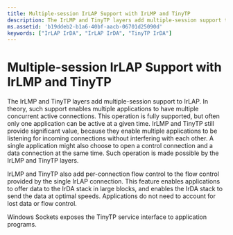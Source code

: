 ```yaml
---
title: Multiple-session IrLAP Support with IrLMP and TinyTP
description: The IrLMP and TinyTP layers add multiple-session support to IrLAP.
ms.assetid: 'b19ddeb2-b1a6-40bf-aacb-06701d25090d'
keywords: ["IrLAP IrDA", "IrLAP IrDA", "TinyTP IrDA"]
---
```


# Multiple-session IrLAP Support with IrLMP and TinyTP

The IrLMP and TinyTP layers add multiple-session support to IrLAP. In theory, such support enables multiple applications to have multiple concurrent active connections. This operation is fully supported, but often only one application can be active at a given time. IrLMP and TinyTP still provide significant value, because they enable multiple applications to be listening for incoming connections without interfering with each other. A single application might also choose to open a control connection and a data connection at the same time. Such operation is made possible by the IrLMP and TinyTP layers.

IrLMP and TinyTP also add per-connection flow control to the flow control provided by the single IrLAP connection. This feature enables applications to offer data to the IrDA stack in large blocks, and enables the IrDA stack to send the data at optimal speeds. Applications do not need to account for lost data or flow control.

Windows Sockets exposes the TinyTP service interface to application programs.

 

 




